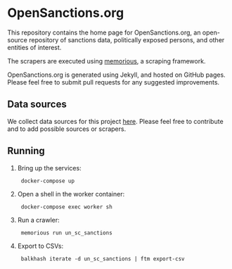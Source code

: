 # OpenSanctions.org

This repository contains the home page for OpenSanctions.org, an open-source
repository of sanctions data, politically exposed persons, and other entities
of interest.

The scrapers are executed using [memorious](https://github.com/alephdata/memorious),
a scraping framework.

OpenSanctions.org is generated using Jekyll, and hosted on GitHub pages. Please
feel free to submit pull requests for any suggested improvements.

## Data sources

We collect data sources for this project [here](https://docs.google.com/spreadsheets/d/1ozEF7aTRM5mOK7PfusKnlGnfoYdee5AygdKbMTHkRQE/edit#gid=0). Please feel free to contribute and to add possible sources or scrapers.

## Running

1. Bring up the services:

        docker-compose up

2. Open a shell in the worker container:

        docker-compose exec worker sh

3. Run a crawler:

        memorious run un_sc_sanctions

4. Export to CSVs:

        balkhash iterate -d un_sc_sanctions | ftm export-csv
